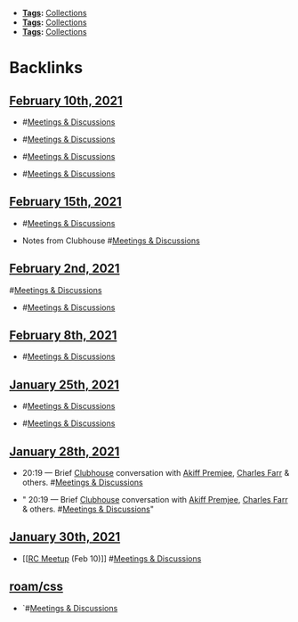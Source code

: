 - **[Tags](<Tags.md>):** [Collections](<Collections.md>)
- **[Tags](<Tags.md>):** [Collections](<Collections.md>)
- **[Tags](<Tags.md>):** [Collections](<Collections.md>)

# Backlinks
## [February 10th, 2021](<February 10th, 2021.md>)
- #[Meetings & Discussions](<Meetings & Discussions.md>)

- #[Meetings & Discussions](<Meetings & Discussions.md>)

- #[Meetings & Discussions](<Meetings & Discussions.md>)

- #[Meetings & Discussions](<Meetings & Discussions.md>)

## [February 15th, 2021](<February 15th, 2021.md>)
- #[Meetings & Discussions](<Meetings & Discussions.md>)

- Notes from Clubhouse #[Meetings & Discussions](<Meetings & Discussions.md>)

## [February 2nd, 2021](<February 2nd, 2021.md>)
#[Meetings & Discussions](<Meetings & Discussions.md>)

- #[Meetings & Discussions](<Meetings & Discussions.md>)

## [February 8th, 2021](<February 8th, 2021.md>)
- #[Meetings & Discussions](<Meetings & Discussions.md>)

## [January 25th, 2021](<January 25th, 2021.md>)
- #[Meetings & Discussions](<Meetings & Discussions.md>)

- #[Meetings & Discussions](<Meetings & Discussions.md>)

## [January 28th, 2021](<January 28th, 2021.md>)
-  20:19 — Brief [Clubhouse](<Clubhouse.md>) conversation with [Akiff Premjee](<Akiff Premjee.md>), [Charles Farr](<Charles Farr.md>) & others. #[Meetings & Discussions](<Meetings & Discussions.md>)

- " 20:19 — Brief [Clubhouse](<Clubhouse.md>) conversation with [Akiff Premjee](<Akiff Premjee.md>), [Charles Farr](<Charles Farr.md>) & others. #[Meetings & Discussions](<Meetings & Discussions.md>)"

## [January 30th, 2021](<January 30th, 2021.md>)
- [[[RC Meetup](<[[RC Meetup.md>) (Feb 10)]] #[Meetings & Discussions](<Meetings & Discussions.md>)

## [roam/css](<roam/css.md>)
- `#[Meetings & Discussions](<Meetings & Discussions.md>)


